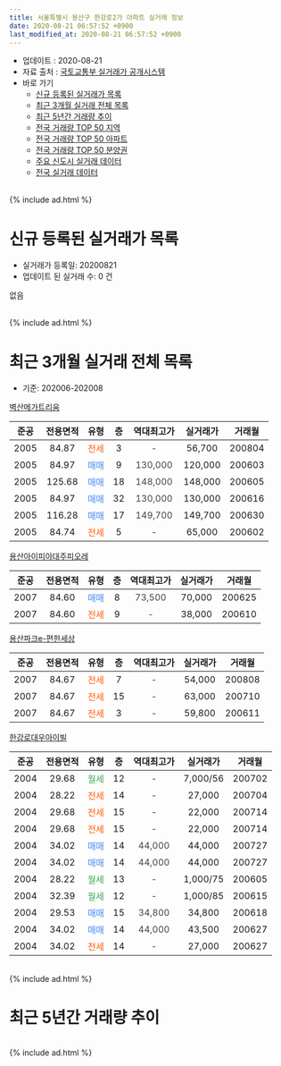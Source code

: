 ```yaml
---
title: 서울특별시 용산구 한강로2가 아파트 실거래 정보
date: 2020-08-21 06:57:52 +0900
last_modified_at: 2020-08-21 06:57:52 +0900
---
```


* 업데이트 : 2020-08-21
* 자료 출처 : [국토교통부 실거래가 공개시스템](http://rt.molit.go.kr)
* 바로 가기
    * [신규 등록된 실거래가 목록](#신규-등록된-실거래가-목록)
    * [최근 3개월 실거래 전체 목록](#최근-3개월-실거래-전체-목록)
    * [최근 5년간 거래량 추이](#최근-5년간-거래량-추이)
    * [전국 거래량 TOP 50 지역](https://inasie.github.io/apt-trade-info/최근-3개월-전국에서-가장-거래가-많이-발생한-지역)
    * [전국 거래량 TOP 50 아파트](https://inasie.github.io/apt-trade-info/최근-3개월-전국에서-가장-거래가-많이-발생한-아파트)
    * [전국 거래량 TOP 50 분양권](https://inasie.github.io/apt-trade-info/최근-3개월-전국에서-가장-거래가-많이-발생한-분양권)
    * [주요 신도시 실거래 데이터](https://inasie.github.io/apt-trade-info/주요-신도시)
    * [전국 실거래 데이터](https://inasie.github.io/apt-trade-info/전국)
<br>
{% include ad.html %}
<br>

# 신규 등록된 실거래가 목록
* 실거래가 등록일: 20200821
* 업데이트 된 실거래 수: 0 건

없음

<br>
{% include ad.html %}
<br>

# 최근 3개월 실거래 전체 목록
* 기준: 202006-202008


[벽산메가트리움](https://search.naver.com/search.naver?query=%EC%84%9C%EC%9A%B8%ED%8A%B9%EB%B3%84%EC%8B%9C+%EC%9A%A9%EC%82%B0%EA%B5%AC+%ED%95%9C%EA%B0%95%EB%A1%9C2%EA%B0%80+%EB%B2%BD%EC%82%B0%EB%A9%94%EA%B0%80%ED%8A%B8%EB%A6%AC%EC%9B%80)

|준공|전용면적|유형|층|역대최고가|실거래가|거래월|
|:---:|:---:|:---:|:---:|:---:|:---:|:---:|
|2005|84.87|<span style="color:#ff5a00">전세</span>|3|<span style="color:#444444">-</span>|56,700|200804|
|2005|84.97|<span style="color:#4285f3">매매</span>|9|<span style="color:#444444">130,000</span>|120,000|200603|
|2005|125.68|<span style="color:#4285f3">매매</span>|18|<span style="color:#444444">148,000</span>|148,000|200605|
|2005|84.97|<span style="color:#4285f3">매매</span>|32|<span style="color:#444444">130,000</span>|130,000|200616|
|2005|116.28|<span style="color:#4285f3">매매</span>|17|<span style="color:#444444">149,700</span>|149,700|200630|
|2005|84.74|<span style="color:#ff5a00">전세</span>|5|<span style="color:#444444">-</span>|65,000|200602|

[용산아이피아대주피오레](https://search.naver.com/search.naver?query=%EC%84%9C%EC%9A%B8%ED%8A%B9%EB%B3%84%EC%8B%9C+%EC%9A%A9%EC%82%B0%EA%B5%AC+%ED%95%9C%EA%B0%95%EB%A1%9C2%EA%B0%80+%EC%9A%A9%EC%82%B0%EC%95%84%EC%9D%B4%ED%94%BC%EC%95%84%EB%8C%80%EC%A3%BC%ED%94%BC%EC%98%A4%EB%A0%88)

|준공|전용면적|유형|층|역대최고가|실거래가|거래월|
|:---:|:---:|:---:|:---:|:---:|:---:|:---:|
|2007|84.60|<span style="color:#4285f3">매매</span>|8|<span style="color:#444444">73,500</span>|70,000|200625|
|2007|84.60|<span style="color:#ff5a00">전세</span>|9|<span style="color:#444444">-</span>|38,000|200610|

[용산파크e-편한세상](https://search.naver.com/search.naver?query=%EC%84%9C%EC%9A%B8%ED%8A%B9%EB%B3%84%EC%8B%9C+%EC%9A%A9%EC%82%B0%EA%B5%AC+%ED%95%9C%EA%B0%95%EB%A1%9C2%EA%B0%80+%EC%9A%A9%EC%82%B0%ED%8C%8C%ED%81%ACe-%ED%8E%B8%ED%95%9C%EC%84%B8%EC%83%81)

|준공|전용면적|유형|층|역대최고가|실거래가|거래월|
|:---:|:---:|:---:|:---:|:---:|:---:|:---:|
|2007|84.67|<span style="color:#ff5a00">전세</span>|7|<span style="color:#444444">-</span>|54,000|200808|
|2007|84.67|<span style="color:#ff5a00">전세</span>|15|<span style="color:#444444">-</span>|63,000|200710|
|2007|84.67|<span style="color:#ff5a00">전세</span>|3|<span style="color:#444444">-</span>|59,800|200611|

[한강로대우아이빌](https://search.naver.com/search.naver?query=%EC%84%9C%EC%9A%B8%ED%8A%B9%EB%B3%84%EC%8B%9C+%EC%9A%A9%EC%82%B0%EA%B5%AC+%ED%95%9C%EA%B0%95%EB%A1%9C2%EA%B0%80+%ED%95%9C%EA%B0%95%EB%A1%9C%EB%8C%80%EC%9A%B0%EC%95%84%EC%9D%B4%EB%B9%8C)

|준공|전용면적|유형|층|역대최고가|실거래가|거래월|
|:---:|:---:|:---:|:---:|:---:|:---:|:---:|
|2004|29.68|<span style="color:#34a853">월세</span>|12|<span style="color:#444444">-</span>|7,000/56|200702|
|2004|28.22|<span style="color:#ff5a00">전세</span>|14|<span style="color:#444444">-</span>|27,000|200704|
|2004|29.68|<span style="color:#ff5a00">전세</span>|15|<span style="color:#444444">-</span>|22,000|200714|
|2004|29.68|<span style="color:#ff5a00">전세</span>|15|<span style="color:#444444">-</span>|22,000|200714|
|2004|34.02|<span style="color:#4285f3">매매</span>|14|<span style="color:#444444">44,000</span>|44,000|200727|
|2004|34.02|<span style="color:#4285f3">매매</span>|14|<span style="color:#444444">44,000</span>|44,000|200727|
|2004|28.22|<span style="color:#34a853">월세</span>|13|<span style="color:#444444">-</span>|1,000/75|200605|
|2004|32.39|<span style="color:#34a853">월세</span>|12|<span style="color:#444444">-</span>|1,000/85|200615|
|2004|29.53|<span style="color:#4285f3">매매</span>|15|<span style="color:#444444">34,800</span>|34,800|200618|
|2004|34.02|<span style="color:#4285f3">매매</span>|14|<span style="color:#444444">44,000</span>|43,500|200627|
|2004|34.02|<span style="color:#ff5a00">전세</span>|14|<span style="color:#444444">-</span>|27,000|200627|


<br>
{% include ad.html %}
<br>

# 최근 5년간 거래량 추이


<div style="width:100%;">
    <canvas id="deal_progress" height="200"></canvas>
</div>

<script>
new Chart(document.getElementById("deal_progress"), {
    type: 'line',
    data: {
        labels: ['201508','201509','201510','201511','201512','201601','201602','201603','201604','201605','201606','201607','201608','201609','201610','201611','201612','201701','201702','201703','201704','201705','201706','201707','201708','201709','201710','201711','201712','201801','201802','201803','201804','201805','201806','201807','201808','201809','201810','201811','201812','201901','201902','201903','201904','201905','201906','201907','201908','201909','201910','201911','201912','202001','202002','202003','202004','202005','202006','202007','202008'],
        datasets: [{
            label: '매매',
            pointRadius: 1,
            data: [3, 7, 0, 3, 4, 1, 2, 5, 5, 8, 5, 7, 10, 2, 6, 1, 1, 1, 3, 5, 6, 4, 8, 16, 1, 3, 6, 1, 18, 25, 4, 5, 2, 2, 3, 3, 5, 1, 0, 0, 1, 0, 1, 0, 0, 3, 3, 4, 2, 5, 6, 7, 6, 4, 0, 1, 0, 3, 7, 2, 0],
            borderColor: "rgba(255, 201, 14, 1)",
            backgroundColor: "rgba(255, 201, 14, 0.5)",
            fill: false,
            lineTension: 0
        },{
            label: '전월세',
            pointRadius: 1,
            data: [8, 5, 5, 8, 13, 7, 7, 7, 3, 10, 5, 5, 7, 3, 7, 6, 8, 6, 13, 10, 6, 8, 12, 7, 8, 6, 3, 7, 13, 14, 8, 11, 9, 1, 2, 6, 6, 6, 8, 4, 2, 6, 6, 9, 6, 5, 7, 9, 5, 3, 10, 10, 10, 5, 10, 5, 6, 5, 6, 5, 2],
            borderColor: "rgba(0, 141, 185, 1)",
            backgroundColor: "rgba(0, 141, 185, 0.5)",
            fill: false,
            lineTension: 0
        }
        ]
    },
    options: {
        responsive: true,
        title: {
            display: false
        },
        tooltips: {
            mode: 'index',
            intersect: false
        },
        hover: {
            mode: 'nearest',
            intersect: true
        },
        scales: {
            xAxes: [{
                display: true,
                scaleLabel: {
                    display: true,
                    labelString: '년/월'
                }
            }],
            yAxes: [{
                display: true,
                ticks: {
                    suggestedMin: 0,
                },
                scaleLabel: {
                    display: true,
                    labelString: '실거래 수'
                }
            }]
        }
    }
});

</script>


<br>
{% include ad.html %}
<br>


